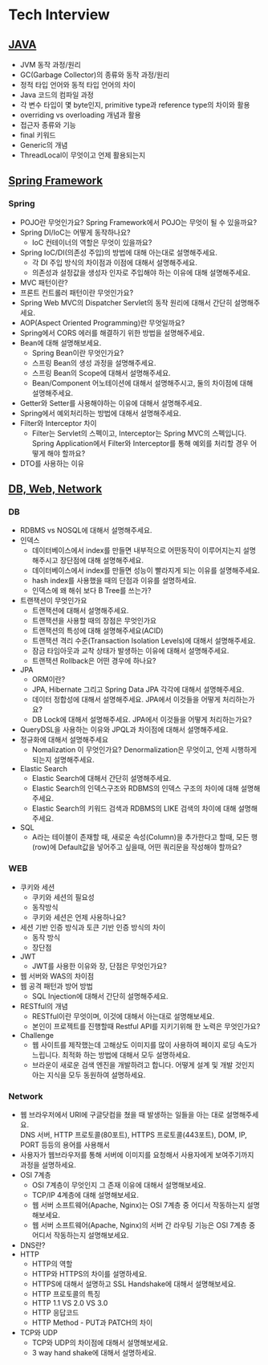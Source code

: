 # Tech Interview

## [JAVA](https://github.com/ComputerScienceStudy/tech-interview/blob/main/Week1.md)
- JVM 동작 과정/원리
- GC(Garbage Collector)의 종류와 동작 과정/원리
- 정적 타입 언어와 동적 타입 언어의 차이
- Java 코드의 컴파일 과정
- 각 변수 타입이 몇 byte인지, primitive type과 reference type의 차이와 활용
- overriding vs overloading 개념과 활용
- 접근자 종류와 기능
- final 키워드
- Generic의 개념
- ThreadLocal이 무엇이고 언제 활용되는지

## [Spring Framework](https://github.com/ComputerScienceStudy/tech-interview/blob/main/Week2.md)
### Spring
- POJO란 무엇인가요? Spring Framework에서 POJO는 무엇이 될 수 있을까요?
- Spring DI/IoC는 어떻게 동작하나요?
  - IoC 컨테이너의 역할은 무엇이 있을까요?
- Spring IoC/DI(의존성 주입)의 방법에 대해 아는대로 설명해주세요.
  - 각 DI 주입 방식의 차이점과 이점에 대해서 설명해주세요.
  - 의존성과 설정값을 생성자 인자로 주입해야 하는 이유에 대해 설명해주세요.
- MVC 패턴이란?
- 프론트 컨트롤러 패턴이란 무엇인가요?
- Spring Web MVC의 Dispatcher Servlet의 동작 원리에 대해서 간단히 설명해주세요.
- AOP(Aspect Oriented Programming)란 무엇일까요?
- Spring에서 CORS 에러를 해결하기 위한 방법을 설명해주세요.
- Bean에 대해 설명해보세요.
  - Spring Bean이란 무엇인가요?
  - 스프링 Bean의 생성 과정을 설명해주세요.
  - 스프링 Bean의 Scope에 대해서 설명해주세요.
  - Bean/Component 어노테이션에 대해서 설명해주시고, 둘의 차이점에 대해 설명해주세요.
- Getter와 Setter를 사용해야하는 이유에 대해서 설명해주세요.
- Spring에서 예외처리하는 방법에 대해서 설명해주세요.
- Filter와 Interceptor 차이
  - Filter는 Servlet의 스펙이고, Interceptor는 Spring MVC의 스펙입니다. Spring Application에서 Filter와 Interceptor를 통해 예외를 처리할 경우 어떻게 해야 할까요?
- DTO를 사용하는 이유

## [DB, Web, Network](https://github.com/ComputerScienceStudy/tech-interview/blob/main/Week3.md)
### DB
- RDBMS vs NOSQL에 대해서 설명해주세요.
- 인덱스
  - 데이터베이스에서 index를 만들면 내부적으로 어떤동작이 이루어지는지 설명해주시고 장단점에 대해 설명해주세요.
  - 데이터베이스에서 index를 만들면 성능이 빨라지게 되는 이유를 설명해주세요.
  - hash index를 사용했을 때의 단점과 이유를 설명하세요.
  - 인덱스에 왜 해쉬 보다 B Tree를 쓰는가?
- 트랜잭션이 무엇인가요
  - 트랜잭션에 대해서 설명해주세요.
  - 트랜잭션을 사용할 때의 장점은 무엇인가요
  - 트랜잭션의 특성에 대해 설명해주세요(ACID)
  - 트랜잭션 격리 수준(Transaction Isolation Levels)에 대해서 설명해주세요.
  - 잠금 타임아웃과 교착 상태가 발생하는 이유에 대해서 설명해주세요.
  - 트랜잭션 Rollback은 어떤 경우에 하나요?
- JPA
  - ORM이란?
  - JPA, Hibernate 그리고 Spring Data JPA 각각에 대해서 설명해주세요.
  - 데이터 정합성에 대해서 설명해주세요. JPA에서 이것들을 어떻게 처리하는가요?
  - DB Lock에 대해서 설명해주세요. JPA에서 이것들을 어떻게 처리하는가요?
- QueryDSL을 사용하는 이유와 JPQL과 차이점에 대해서 설명해주세요.
- 정규화에 대해서 설명해주세요
  - Nomalization 이 무엇인가요? Denormalization은 무엇이고, 언제 시행하게 되는지 설명해주세요.
- Elastic Search
  - Elastic Search에 대해서 간단히 설명해주세요.
  - Elastic Search의 인덱스구조와 RDBMS의 인덱스 구조의 차이에 대해 설명해주세요.
  - Elastic Search의 키워드 검색과 RDBMS의 LIKE 검색의 차이에 대해 설명해주세요.
- SQL
  - A라는 테이블이 존재할 때, 새로운 속성(Column)을 추가한다고 할때, 모든 행(row)에 Default값을 넣어주고 싶을때, 어떤 쿼리문을 작성해야 할까요?
### WEB
- 쿠키와 세션
  - 쿠키와 세션의 필요성
  - 동작방식
  - 쿠키와 세션은 언제 사용하나요?
- 세션 기반 인증 방식과 토큰 기반 인증 방식의 차이
  - 동작 방식
  - 장단점
- JWT
  - JWT를 사용한 이유와 장, 단점은 무엇인가요?
- 웹 서버와 WAS의 차이점
- 웹 공격 패턴과 방어 방법
  - SQL Injection에 대해서 간단히 설명해주세요.
- RESTful의 개념
  - RESTful이란 무엇이며, 이것에 대해서 아는대로 설명해보세요.
  - 본인이 프로젝트를 진행할때 Restful API를 지키기위해 한 노력은 무엇인가요?
- Challenge
  - 웹 사이트를 제작했는데 고해상도 이미지를 많이 사용하여 페이지 로딩 속도가 느립니다. 최적화 하는 방법에 대해서 모두 설명하세요.
  - 브라운이 새로운 검색 엔진을 개발하려고 합니다. 어떻게 설계 및 개발 것인지 아는 지식을 모두 동원하여 설명하세요.

### Network

- 웹 브라우저에서 URI에 구글닷컴을 쳤을 때 발생하는 일들을 아는 대로 설명해주세요. <br>DNS 서버, HTTP 프로토콜(80포트), HTTPS 프로토콜(443포트), DOM, IP, PORT 등등의 용어를 사용해서
- 사용자가 웹브라우저를 통해 서버에 이미지를 요청해서 사용자에게 보여주기까지 과정을 설명하세요.
- OSI 7계층
  - OSI 7계층이 무엇인지 그 존재 이유에 대해서 설명해보세요.
  - TCP/IP 4계층에 대해 설명해보세요.
  - 웹 서버 소프트웨어(Apache, Nginx)는 OSI 7계층 중 어디서 작동하는지 설명해보세요.
  - 웹 서버 소프트웨어(Apache, Nginx)의 서버 간 라우팅 기능은 OSI 7계층 중 어디서 작동하는지 설명해보세요.
- DNS란?
- HTTP
  - HTTP의 역할
  - HTTP와 HTTPS의 차이를 설명하세요.
  - HTTPS에 대해서 설명하고 SSL Handshake에 대해서 설명해보세요.
  - HTTP 프로토콜의 특징
  - HTTP 1.1 VS 2.0 VS 3.0
  - HTTP 응답코드
  - HTTP Method - PUT과 PATCH의 차이
- TCP와 UDP
  - TCP와 UDP의 차이점에 대해서 설명해보세요.
  - 3 way hand shake에 대해서 설명하세요.

